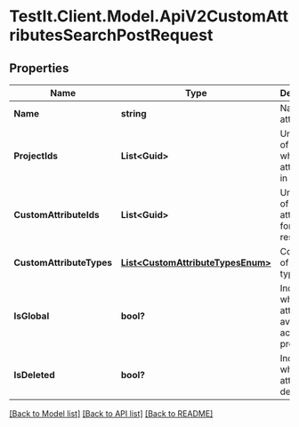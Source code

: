 # TestIt.Client.Model.ApiV2CustomAttributesSearchPostRequest

## Properties

Name | Type | Description | Notes
------------ | ------------- | ------------- | -------------
**Name** | **string** | Name of attribute | [optional] 
**ProjectIds** | **List&lt;Guid&gt;** | Unique IDs of projects where attribute is in use | [optional] 
**CustomAttributeIds** | **List&lt;Guid&gt;** | Unique IDs of attributes for search restriction | [optional] 
**CustomAttributeTypes** | [**List&lt;CustomAttributeTypesEnum&gt;**](CustomAttributeTypesEnum.md) | Collection of attribute types | [optional] 
**IsGlobal** | **bool?** | Indicates whether the attribute is available across all projects | [optional] 
**IsDeleted** | **bool?** | Indicates whether the attribute is deleted | [optional] 

[[Back to Model list]](../README.md#documentation-for-models) [[Back to API list]](../README.md#documentation-for-api-endpoints) [[Back to README]](../README.md)

